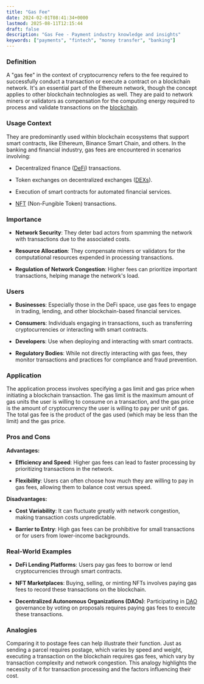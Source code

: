 ```yaml
---
title: "Gas Fee"
date: 2024-02-01T08:41:34+0000
lastmod: 2025-08-11T12:15:44
draft: false
description: "Gas Fee - Payment industry knowledge and insights"
keywords: ["payments", "fintech", "money transfer", "banking"]
---
```


### Definition

A "gas fee" in the context of cryptocurrency refers to the fee required to successfully conduct a transaction or execute a contract on a blockchain network. It's an essential part of the Ethereum network, though the concept applies to other blockchain technologies as well. They are paid to network miners or validators as compensation for the computing energy required to process and validate transactions on the [blockchain](https://faisalkhanllc.xyz/resources/payments-wiki/b/blockchain/).

### Usage Context

They are predominantly used within blockchain ecosystems that support smart contracts, like Ethereum, Binance Smart Chain, and others. In the banking and financial industry, gas fees are encountered in scenarios involving:

- Decentralized finance ([DeFi](https://faisalkhanllc.xyz/resources/payments-wiki/d/decentralized-finance-defi/)) transactions.

- Token exchanges on decentralized exchanges ([DEXs](https://faisalkhanllc.xyz/resources/payments-wiki/d/decentralized-exchange-dex/)).

- Execution of smart contracts for automated financial services.

- [NFT](https://faisalkhanllc.xyz/resources/payments-wiki/n/nft-non-fungible-tokens/) (Non-Fungible Token) transactions.

### Importance

- **Network Security**: They deter bad actors from spamming the network with transactions due to the associated costs.

- **Resource Allocation**: They compensate miners or validators for the computational resources expended in processing transactions.

- **Regulation of Network Congestion**: Higher fees can prioritize important transactions, helping manage the network's load.

### Users

- **Businesses**: Especially those in the DeFi space, use gas fees to engage in trading, lending, and other blockchain-based financial services.

- **Consumers**: Individuals engaging in transactions, such as transferring cryptocurrencies or interacting with smart contracts.

- **Developers**: Use when deploying and interacting with smart contracts.

- **Regulatory Bodies**: While not directly interacting with gas fees, they monitor transactions and practices for compliance and fraud prevention.

### Application

The application process involves specifying a gas limit and gas price when initiating a blockchain transaction. The gas limit is the maximum amount of gas units the user is willing to consume on a transaction, and the gas price is the amount of cryptocurrency the user is willing to pay per unit of gas. The total gas fee is the product of the gas used (which may be less than the limit) and the gas price.

### Pros and Cons

**Advantages:**

- **Efficiency and Speed**: Higher gas fees can lead to faster processing by prioritizing transactions in the network.

- **Flexibility**: Users can often choose how much they are willing to pay in gas fees, allowing them to balance cost versus speed.

**Disadvantages:**

- **Cost Variability**: It can fluctuate greatly with network congestion, making transaction costs unpredictable.

- **Barrier to Entry**: High gas fees can be prohibitive for small transactions or for users from lower-income backgrounds.

### Real-World Examples

- **DeFi Lending Platforms**: Users pay gas fees to borrow or lend cryptocurrencies through smart contracts.

- **NFT Marketplaces**: Buying, selling, or minting NFTs involves paying gas fees to record these transactions on the blockchain.

- **Decentralized Autonomous Organizations (DAOs)**: Participating in [DAO](https://faisalkhanllc.xyz/resources/payments-wiki/d/decentralized-autonomous-organization-dao/) governance by voting on proposals requires paying gas fees to execute these transactions.

### Analogies

Comparing it to postage fees can help illustrate their function. Just as sending a parcel requires postage, which varies by speed and weight, executing a transaction on the blockchain requires gas fees, which vary by transaction complexity and network congestion. This analogy highlights the necessity of it for transaction processing and the factors influencing their cost.